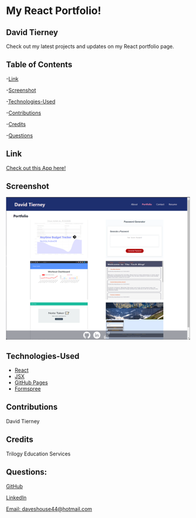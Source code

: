# My React Portfolio!

## David Tierney

Check out my latest projects and updates on my React portfolio page.


## Table of Contents

-[Link](#link)

-[Screenshot](#screenshot)

-[Technologies-Used](#technologies-used)

-[Contributions](#contributions)

-[Credits](#credits)

-[Questions](#questions)


## Link

[Check out this App here!](https://daveshouse44.github.io/react_portfolio/)


## Screenshot

![Image of main page application](./react_portfolio/src/assets/images/screenshot.png) 


## Technologies-Used

* [React](https://reactjs.org)
* [JSX](https://reactjs.org/docs/introducing-jsx.html)
* [GitHub Pages](https://pages.github.com/)
* [Formspree](https://formspree.io/)


## Contributions

David Tierney


## Credits

Trilogy Education Services


## Questions:

[GitHub](https://github.com/daveshouse44)

[LinkedIn](https://www.linkedin.com/in/david-tierney-652030214/)

[Email: daveshouse44@hotmail.com](mailto:daveshouse44@hotmail.com)
